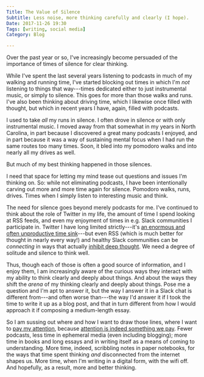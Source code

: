 ```yaml
---
Title: The Value of Silence
Subtitle: Less noise, more thinking carefully and clearly (I hope).
Date: 2017-11-26 19:30
Tags: [writing, social media]
Category: Blog 

---
```


Over the past year or so, I've increasingly become persuaded of the importance of times of silence for clear thinking.

While I've spent the last several years listening to podcasts in much of my walking and running time, I've started blocking out times in which I'm *not* listening to things that way---times dedicated either to just instrumental music, or simply to silence. This goes for more than those walks and runs. I've also been thinking about driving time, which I likewise once filled with thought, but which in recent years I have, again, filled with podcasts.

I used to take *all* my runs in silence. I often drove in silence or with only instrumental music. I moved away from that somewhat in my years in North Carolina, in part because I discovered a great many podcasts I enjoyed, and in part because it was a way of sustaining mental focus when I had run the same routes too many times. Soon, it bled into my pomodoro walks and into nearly all my drives as well.

But much of my best thinking happened in those silences.

I need that space for letting my mind tease out questions and issues I'm thinking on. So: while not eliminating podcasts, I have been intentionally carving out more and more time again for silence. Pomodoro walks, runs, drives. Times when I simply listen to interesting music and think.

The need for silence goes beyond merely podcasts for me. I've continued to think about the role of Twitter in my life, the amount of time I spend looking at RSS feeds, and even my enjoyment of times in e.g. Slack communities I participate in. Twitter I have long limited strictly---it's [an enormous and often unproductive time sink](http://blog.ayjay.org/joe-posnanski-wises-up/)---but even RSS (which is much better for thought in nearly every way!) and healthy Slack communities can be *connecting* in ways that actually [inhibit deep thought](https://pinboard.in/u:ayjay/b:c7d2be58b366). We need a degree of solitude and silence to think well.

Thus, though each of those is often a good source of information, and I enjoy them, I am increasingly aware of the curious ways they interact with my ability to think clearly and deeply about things. And about the ways they shift the *arena* of my thinking clearly and deeply about things. Pose me a question and I'm apt to answer it, but the way I answer it in a Slack chat is different from---and often worse than---the way I'd answer it if I took the time to write it up as a blog post, and that in turn different from how I would approach it if composing a medium-length essay.

So I am sussing out where and how I want to draw those lines, where I want to [pay my attention](https://thefrailestthing.com/2017/11/18/the-ethics-of-technological-mediation/), because [attention is indeed something we pay](http://iasc-culture.org/THR/channels/Infernal_Machine/2015/03/79-theses-on-technology-for-disputation/). Fewer podcasts, less time in ephemeral media (even including blogging); more time in books and long essays and in writing itself as a means of coming to understanding. More time, indeed, scribbling notes in paper notebooks, for the ways that time spent thinking *and* disconnected from the internet shapes us. More time, when I'm writing in a digital form, with the wifi off. And hopefully, as a result, more and better thinking.

